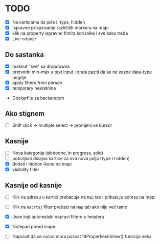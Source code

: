 # TODO

- [x] Na karticama da piše i: type, hidden
- [x] Ispravno prikazivanje različitih markera na mapi
- [x] klik na property ispravno filtrira korisnike i sve kako treba
- [x] Live crtanje

## Do sastanka

- [x] maknut "sve" sa dropdowna
- [x] pretvoriti min-max u text input i onda paziti da se ne zezne data-type negdje
- [x] apply filters from person
- [x] temporary nekretnina
- Dockerfile sa backendom

## Ako stignem

- [ ] Shift click -> multiple select -> promjeni se kursor

## Kasnije

- [ ] Nova kategorija (slobodno, in progress, sold)
- [ ] poboljšati dizajna kartice za ova nova polja (type i hidden)
- [x] dodati i hidden ikone na mapi
- [x] visibility filter

## Kasnije od kasnije

- [ ] Klik na adresu u kartici prebacuje na `Map` tab i prikazuje adresu na mapi
- [ ] Klik na `Nacrtaj` filter prebaci na `Map` tab ako nije već tamo

- [x] Json koji automatski napravi filtere u headeru
- [x] Notepad pored mape
- [ ] Napravit da se ručno mora pozvat fitPropertiesInView() funkcija neka
